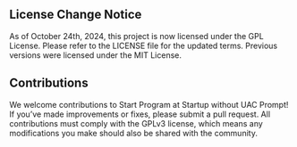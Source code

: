 ## License Change Notice
As of October 24th, 2024, this project is now licensed under the GPL License. 
Please refer to the LICENSE file for the updated terms. Previous versions were licensed under the MIT License.

## Contributions
We welcome contributions to Start Program at Startup without UAC Prompt! If you’ve made improvements or fixes, please submit a pull request. All contributions must comply with the GPLv3 license, which means any modifications you make should also be shared with the community.
